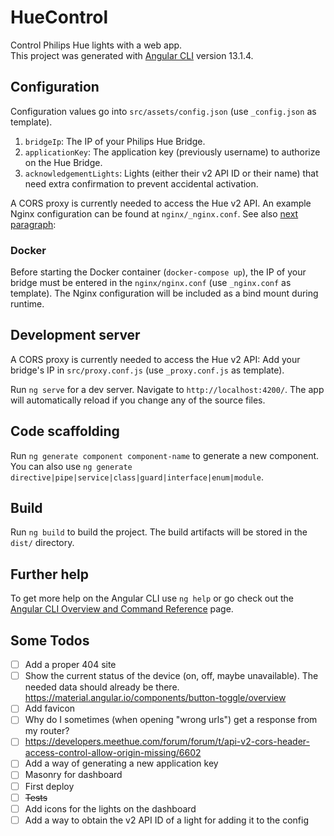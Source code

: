 # HueControl

Control Philips Hue lights with a web app. \
This project was generated with [Angular CLI](https://github.com/angular/angular-cli) version 13.1.4.

## Configuration

Configuration values go into `src/assets/config.json` (use `_config.json` as template).

1. `bridgeIp`: The IP of your Philips Hue Bridge.
2. `applicationKey`: The application key (previously username) to authorize on the Hue Bridge.
3. `acknowledgementLights`: Lights (either their v2 API ID or their name) that need extra confirmation to prevent accidental activation.

A CORS proxy is currently needed to access the Hue v2 API. An example Nginx configuration can be found at `nginx/_nginx.conf`. See also [next paragraph](#docker):

### Docker

Before starting the Docker container (`docker-compose up`), the IP of your bridge must be entered in the `nginx/nginx.conf` (use `_nginx.conf` as template). The Nginx configuration will be included as a bind mount during runtime.

## Development server

A CORS proxy is currently needed to access the Hue v2 API: Add your bridge's IP in `src/proxy.conf.js` (use `_proxy.conf.js` as template).

Run `ng serve` for a dev server. Navigate to `http://localhost:4200/`. The app will automatically reload if you change any of the source files.

## Code scaffolding

Run `ng generate component component-name` to generate a new component. You can also use `ng generate directive|pipe|service|class|guard|interface|enum|module`.

## Build

Run `ng build` to build the project. The build artifacts will be stored in the `dist/` directory.

## Further help

To get more help on the Angular CLI use `ng help` or go check out the [Angular CLI Overview and Command Reference](https://angular.io/cli) page.

## Some Todos

- [ ] Add a proper 404 site
- [ ] Show the current status of the device (on, off, maybe unavailable). The needed data should already be there. https://material.angular.io/components/button-toggle/overview
- [ ] Add favicon
- [ ] Why do I sometimes (when opening "wrong urls") get a response from my router?
- [ ] https://developers.meethue.com/forum/forum/t/api-v2-cors-header-access-control-allow-origin-missing/6602
- [ ] Add a way of generating a new application key
- [ ] Masonry for dashboard
- [ ] First deploy
- [ ] ~~Tests~~
- [ ] Add icons for the lights on the dashboard
- [ ] Add a way to obtain the v2 API ID of a light for adding it to the config
